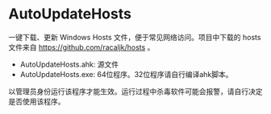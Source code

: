 # AutoUpdateHosts
一键下载、更新 Windows Hosts 文件，便于常见网络访问。项目中下载的 hosts 文件来自 https://github.com/racaljk/hosts 。

- AutoUpdateHosts.ahk: 源文件
- AutoUpdateHosts.exe: 64位程序。32位程序请自行编译ahk脚本。


以管理员身份运行该程序才能生效。运行过程中杀毒软件可能会报警，请自行决定是否使用该程序。

